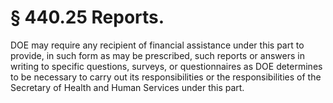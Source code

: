 # § 440.25   Reports.

DOE may require any recipient of financial assistance under this part to provide, in such form as may be prescribed, such reports or answers in writing to specific questions, surveys, or questionnaires as DOE determines to be necessary to carry out its responsibilities or the responsibilities of the Secretary of Health and Human Services under this part.


